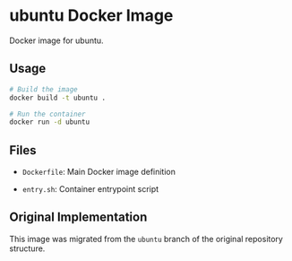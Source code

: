 # ubuntu Docker Image

Docker image for ubuntu.

## Usage

```bash
# Build the image
docker build -t ubuntu .

# Run the container
docker run -d ubuntu
```

## Files

- `Dockerfile`: Main Docker image definition

- `entry.sh`: Container entrypoint script

## Original Implementation

This image was migrated from the `ubuntu` branch of the original repository structure.

